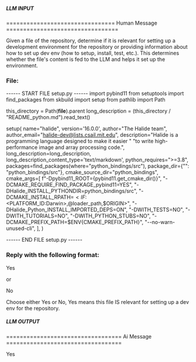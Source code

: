 ##### LLM INPUT #####
================================ Human Message =================================

Given a file of the repository, determine if it is relevant for setting up a development environment for the repository or providing information about how to set up dev env (how to setup, install, test, etc.). This determines whether the file's content is fed to the LLM and helps it set up the environment.

### File:
------ START FILE setup.py ------
import pybind11
from setuptools import find_packages
from skbuild import setup
from pathlib import Path

this_directory = Path(__file__).parent
long_description = (this_directory / "README_python.md").read_text()

setup(
    name="halide",
    version='16.0.0',
    author="The Halide team",
    author_email="halide-dev@lists.csail.mit.edu",
    description="Halide is a programming language designed to make it easier "
                "to write high-performance image and array processing code.",
    long_description=long_description,
    long_description_content_type='text/markdown',
    python_requires=">=3.8",
    packages=find_packages(where="python_bindings/src"),
    package_dir={"": "python_bindings/src"},
    cmake_source_dir="python_bindings",
    cmake_args=[
        f"-Dpybind11_ROOT={pybind11.get_cmake_dir()}",
        "-DCMAKE_REQUIRE_FIND_PACKAGE_pybind11=YES",
        "-DHalide_INSTALL_PYTHONDIR=python_bindings/src",
        "-DCMAKE_INSTALL_RPATH=$<IF:$<PLATFORM_ID:Darwin>,@loader_path,$ORIGIN>",
        "-DHalide_Python_INSTALL_IMPORTED_DEPS=ON",
        "-DWITH_TESTS=NO",
        "-DWITH_TUTORIALS=NO",
        "-DWITH_PYTHON_STUBS=NO",
        "-DCMAKE_PREFIX_PATH=$ENV{CMAKE_PREFIX_PATH}",
        "--no-warn-unused-cli",
    ],
)

------ END FILE setup.py ------

### Reply with the following format:

<rel>Yes</rel>

or

<rel>No</rel>

Choose either Yes or No, Yes means this file IS relevant for setting up a dev env for the repository.

##### LLM OUTPUT #####
================================== Ai Message ==================================

<rel>Yes</rel>
